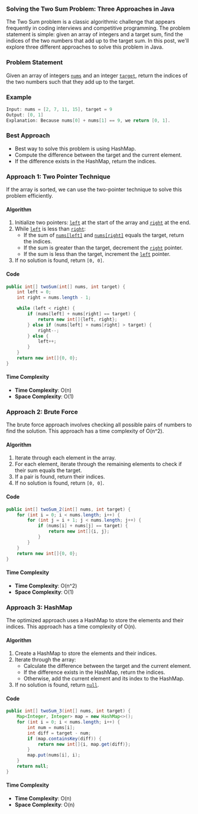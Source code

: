 ### Solving the Two Sum Problem: Three Approaches in Java

The Two Sum problem is a classic algorithmic challenge that appears frequently in coding interviews and competitive programming. The problem statement is simple: given an array of integers and a target sum, find the indices of the two numbers that add up to the target sum. In this post, we'll explore three different approaches to solve this problem in Java.

### Problem Statement

Given an array of integers [`nums`](command:_github.copilot.openSymbolFromReferences?%5B%22nums%22%2C%5B%7B%22uri%22%3A%7B%22%24mid%22%3A1%2C%22fsPath%22%3A%22c%3A%5C%5CUsers%5C%5Cshubhsou%5C%5CShubham%5C%5Cshitcode%5C%5Cgrind_169%5C%5CTwoSum_1.java%22%2C%22_sep%22%3A1%2C%22external%22%3A%22file%3A%2F%2F%2Fc%253A%2FUsers%2Fshubhsou%2FShubham%2Fshitcode%2Fgrind_169%2FTwoSum_1.java%22%2C%22path%22%3A%22%2Fc%3A%2FUsers%2Fshubhsou%2FShubham%2Fshitcode%2Fgrind_169%2FTwoSum_1.java%22%2C%22scheme%22%3A%22file%22%7D%2C%22pos%22%3A%7B%22line%22%3A8%2C%22character%22%3A30%7D%7D%5D%5D "Go to definition") and an integer [`target`](command:_github.copilot.openSymbolFromReferences?%5B%22target%22%2C%5B%7B%22uri%22%3A%7B%22%24mid%22%3A1%2C%22fsPath%22%3A%22c%3A%5C%5CUsers%5C%5Cshubhsou%5C%5CShubham%5C%5Cshitcode%5C%5Cgrind_169%5C%5CTwoSum_1.java%22%2C%22_sep%22%3A1%2C%22external%22%3A%22file%3A%2F%2F%2Fc%253A%2FUsers%2Fshubhsou%2FShubham%2Fshitcode%2Fgrind_169%2FTwoSum_1.java%22%2C%22path%22%3A%22%2Fc%3A%2FUsers%2Fshubhsou%2FShubham%2Fshitcode%2Fgrind_169%2FTwoSum_1.java%22%2C%22scheme%22%3A%22file%22%7D%2C%22pos%22%3A%7B%22line%22%3A8%2C%22character%22%3A40%7D%7D%5D%5D "Go to definition"), return the indices of the two numbers such that they add up to the target.

### Example

```java
Input: nums = [2, 7, 11, 15], target = 9
Output: [0, 1]
Explanation: Because nums[0] + nums[1] == 9, we return [0, 1].
```

### Best Approach
- Best way to solve this problem is using HashMap.
- Compute the difference between the target and the current element.
- If the difference exists in the HashMap, return the indices.

### Approach 1: Two Pointer Technique

If the array is sorted, we can use the two-pointer technique to solve this problem efficiently.

#### Algorithm

1. Initialize two pointers: [`left`](command:_github.copilot.openSymbolFromReferences?%5B%22left%22%2C%5B%7B%22uri%22%3A%7B%22%24mid%22%3A1%2C%22fsPath%22%3A%22c%3A%5C%5CUsers%5C%5Cshubhsou%5C%5CShubham%5C%5Cshitcode%5C%5Cgrind_169%5C%5CTwoSum_1.java%22%2C%22_sep%22%3A1%2C%22external%22%3A%22file%3A%2F%2F%2Fc%253A%2FUsers%2Fshubhsou%2FShubham%2Fshitcode%2Fgrind_169%2FTwoSum_1.java%22%2C%22path%22%3A%22%2Fc%3A%2FUsers%2Fshubhsou%2FShubham%2Fshitcode%2Fgrind_169%2FTwoSum_1.java%22%2C%22scheme%22%3A%22file%22%7D%2C%22pos%22%3A%7B%22line%22%3A9%2C%22character%22%3A12%7D%7D%5D%5D "Go to definition") at the start of the array and [`right`](command:_github.copilot.openSymbolFromReferences?%5B%22right%22%2C%5B%7B%22uri%22%3A%7B%22%24mid%22%3A1%2C%22fsPath%22%3A%22c%3A%5C%5CUsers%5C%5Cshubhsou%5C%5CShubham%5C%5Cshitcode%5C%5Cgrind_169%5C%5CTwoSum_1.java%22%2C%22_sep%22%3A1%2C%22external%22%3A%22file%3A%2F%2F%2Fc%253A%2FUsers%2Fshubhsou%2FShubham%2Fshitcode%2Fgrind_169%2FTwoSum_1.java%22%2C%22path%22%3A%22%2Fc%3A%2FUsers%2Fshubhsou%2FShubham%2Fshitcode%2Fgrind_169%2FTwoSum_1.java%22%2C%22scheme%22%3A%22file%22%7D%2C%22pos%22%3A%7B%22line%22%3A10%2C%22character%22%3A12%7D%7D%5D%5D "Go to definition") at the end.
2. While [`left`](command:_github.copilot.openSymbolFromReferences?%5B%22left%22%2C%5B%7B%22uri%22%3A%7B%22%24mid%22%3A1%2C%22fsPath%22%3A%22c%3A%5C%5CUsers%5C%5Cshubhsou%5C%5CShubham%5C%5Cshitcode%5C%5Cgrind_169%5C%5CTwoSum_1.java%22%2C%22_sep%22%3A1%2C%22external%22%3A%22file%3A%2F%2F%2Fc%253A%2FUsers%2Fshubhsou%2FShubham%2Fshitcode%2Fgrind_169%2FTwoSum_1.java%22%2C%22path%22%3A%22%2Fc%3A%2FUsers%2Fshubhsou%2FShubham%2Fshitcode%2Fgrind_169%2FTwoSum_1.java%22%2C%22scheme%22%3A%22file%22%7D%2C%22pos%22%3A%7B%22line%22%3A9%2C%22character%22%3A12%7D%7D%5D%5D "Go to definition") is less than [`right`](command:_github.copilot.openSymbolFromReferences?%5B%22right%22%2C%5B%7B%22uri%22%3A%7B%22%24mid%22%3A1%2C%22fsPath%22%3A%22c%3A%5C%5CUsers%5C%5Cshubhsou%5C%5CShubham%5C%5Cshitcode%5C%5Cgrind_169%5C%5CTwoSum_1.java%22%2C%22_sep%22%3A1%2C%22external%22%3A%22file%3A%2F%2F%2Fc%253A%2FUsers%2Fshubhsou%2FShubham%2Fshitcode%2Fgrind_169%2FTwoSum_1.java%22%2C%22path%22%3A%22%2Fc%3A%2FUsers%2Fshubhsou%2FShubham%2Fshitcode%2Fgrind_169%2FTwoSum_1.java%22%2C%22scheme%22%3A%22file%22%7D%2C%22pos%22%3A%7B%22line%22%3A10%2C%22character%22%3A12%7D%7D%5D%5D "Go to definition"):
   - If the sum of [`nums[left]`](command:_github.copilot.openSymbolFromReferences?%5B%22nums%5Bleft%5D%22%2C%5B%7B%22uri%22%3A%7B%22%24mid%22%3A1%2C%22fsPath%22%3A%22c%3A%5C%5CUsers%5C%5Cshubhsou%5C%5CShubham%5C%5Cshitcode%5C%5Cgrind_169%5C%5CTwoSum_1.java%22%2C%22_sep%22%3A1%2C%22external%22%3A%22file%3A%2F%2F%2Fc%253A%2FUsers%2Fshubhsou%2FShubham%2Fshitcode%2Fgrind_169%2FTwoSum_1.java%22%2C%22path%22%3A%22%2Fc%3A%2FUsers%2Fshubhsou%2FShubham%2Fshitcode%2Fgrind_169%2FTwoSum_1.java%22%2C%22scheme%22%3A%22file%22%7D%2C%22pos%22%3A%7B%22line%22%3A8%2C%22character%22%3A30%7D%7D%5D%5D "Go to definition") and [`nums[right]`](command:_github.copilot.openSymbolFromReferences?%5B%22nums%5Bright%5D%22%2C%5B%7B%22uri%22%3A%7B%22%24mid%22%3A1%2C%22fsPath%22%3A%22c%3A%5C%5CUsers%5C%5Cshubhsou%5C%5CShubham%5C%5Cshitcode%5C%5Cgrind_169%5C%5CTwoSum_1.java%22%2C%22_sep%22%3A1%2C%22external%22%3A%22file%3A%2F%2F%2Fc%253A%2FUsers%2Fshubhsou%2FShubham%2Fshitcode%2Fgrind_169%2FTwoSum_1.java%22%2C%22path%22%3A%22%2Fc%3A%2FUsers%2Fshubhsou%2FShubham%2Fshitcode%2Fgrind_169%2FTwoSum_1.java%22%2C%22scheme%22%3A%22file%22%7D%2C%22pos%22%3A%7B%22line%22%3A8%2C%22character%22%3A30%7D%7D%5D%5D "Go to definition") equals the target, return the indices.
   - If the sum is greater than the target, decrement the [`right`](command:_github.copilot.openSymbolFromReferences?%5B%22right%22%2C%5B%7B%22uri%22%3A%7B%22%24mid%22%3A1%2C%22fsPath%22%3A%22c%3A%5C%5CUsers%5C%5Cshubhsou%5C%5CShubham%5C%5Cshitcode%5C%5Cgrind_169%5C%5CTwoSum_1.java%22%2C%22_sep%22%3A1%2C%22external%22%3A%22file%3A%2F%2F%2Fc%253A%2FUsers%2Fshubhsou%2FShubham%2Fshitcode%2Fgrind_169%2FTwoSum_1.java%22%2C%22path%22%3A%22%2Fc%3A%2FUsers%2Fshubhsou%2FShubham%2Fshitcode%2Fgrind_169%2FTwoSum_1.java%22%2C%22scheme%22%3A%22file%22%7D%2C%22pos%22%3A%7B%22line%22%3A10%2C%22character%22%3A12%7D%7D%5D%5D "Go to definition") pointer.
   - If the sum is less than the target, increment the [`left`](command:_github.copilot.openSymbolFromReferences?%5B%22left%22%2C%5B%7B%22uri%22%3A%7B%22%24mid%22%3A1%2C%22fsPath%22%3A%22c%3A%5C%5CUsers%5C%5Cshubhsou%5C%5CShubham%5C%5Cshitcode%5C%5Cgrind_169%5C%5CTwoSum_1.java%22%2C%22_sep%22%3A1%2C%22external%22%3A%22file%3A%2F%2F%2Fc%253A%2FUsers%2Fshubhsou%2FShubham%2Fshitcode%2Fgrind_169%2FTwoSum_1.java%22%2C%22path%22%3A%22%2Fc%3A%2FUsers%2Fshubhsou%2FShubham%2Fshitcode%2Fgrind_169%2FTwoSum_1.java%22%2C%22scheme%22%3A%22file%22%7D%2C%22pos%22%3A%7B%22line%22%3A9%2C%22character%22%3A12%7D%7D%5D%5D "Go to definition") pointer.
3. If no solution is found, return `[0, 0]`.

#### Code

```java
public int[] twoSum(int[] nums, int target) {
    int left = 0;
    int right = nums.length - 1;

    while (left < right) {
        if (nums[left] + nums[right] == target) {
            return new int[]{left, right};
        } else if (nums[left] + nums[right] > target) {
            right--;
        } else {
            left++;
        }
    }
    return new int[]{0, 0};
}
```

#### Time Complexity

- **Time Complexity**: O(n)
- **Space Complexity**: O(1)

### Approach 2: Brute Force

The brute force approach involves checking all possible pairs of numbers to find the solution. This approach has a time complexity of O(n^2).

#### Algorithm

1. Iterate through each element in the array.
2. For each element, iterate through the remaining elements to check if their sum equals the target.
3. If a pair is found, return their indices.
4. If no solution is found, return `[0, 0]`.

#### Code

```java
public int[] twoSum_2(int[] nums, int target) {
    for (int i = 0; i < nums.length; i++) {
        for (int j = i + 1; j < nums.length; j++) {
            if (nums[i] + nums[j] == target) {
                return new int[]{i, j};
            }
        }
    }
    return new int[]{0, 0};
}
```

#### Time Complexity

- **Time Complexity**: O(n^2)
- **Space Complexity**: O(1)

### Approach 3: HashMap

The optimized approach uses a HashMap to store the elements and their indices. This approach has a time complexity of O(n).

#### Algorithm

1. Create a HashMap to store the elements and their indices.
2. Iterate through the array:
   - Calculate the difference between the target and the current element.
   - If the difference exists in the HashMap, return the indices.
   - Otherwise, add the current element and its index to the HashMap.
3. If no solution is found, return [`null`](command:_github.copilot.openSymbolFromReferences?%5B%22null%22%2C%5B%7B%22uri%22%3A%7B%22%24mid%22%3A1%2C%22fsPath%22%3A%22c%3A%5C%5CUsers%5C%5Cshubhsou%5C%5CShubham%5C%5Cshitcode%5C%5Cgrind_169%5C%5CTwoSum_1.java%22%2C%22_sep%22%3A1%2C%22external%22%3A%22file%3A%2F%2F%2Fc%253A%2FUsers%2Fshubhsou%2FShubham%2Fshitcode%2Fgrind_169%2FTwoSum_1.java%22%2C%22path%22%3A%22%2Fc%3A%2FUsers%2Fshubhsou%2FShubham%2Fshitcode%2Fgrind_169%2FTwoSum_1.java%22%2C%22scheme%22%3A%22file%22%7D%2C%22pos%22%3A%7B%22line%22%3A49%2C%22character%22%3A15%7D%7D%5D%5D "Go to definition").

#### Code

```java
public int[] twoSum_3(int[] nums, int target) {
    Map<Integer, Integer> map = new HashMap<>();
    for (int i = 0; i < nums.length; i++) {
        int num = nums[i];
        int diff = target - num;
        if (map.containsKey(diff)) {
            return new int[]{i, map.get(diff)};
        }
        map.put(nums[i], i);
    }
    return null;
}
```

#### Time Complexity

- **Time Complexity**: O(n)
- **Space Complexity**: O(n)



